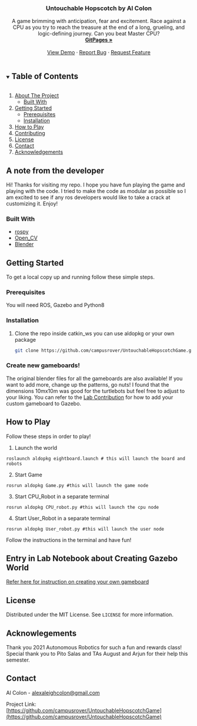 
<!--PROJECT LOGO #will add later
<br />
<p align="center">
  <a href="https://github.com/campusrover/UntouchableHopscotchGame">
    <img src="images/logo.png" alt="Logo" width="80" height="80">
  </a> -->

  <h3 align="center">Untouchable Hopscotch by Al Colon</h3>

  <p align="center">
    A game brimming with anticipation, fear and excitement. Race against a CPU as you try to reach the treasure at the end of a long, grueling, and logic-defining journey. Can you beat Master CPU?
    <br />
    <a href="https://campusrover.github.io/UntouchableHopscotchGame"><strong>GitPages »</strong></a>
    <br />
    <br />
    <a href="https://youtu.be/y7NVff_QhPw">View Demo</a>
    ·
    <a href="https://github.com/campusrover/UntouchableHopscotchGame/issues">Report Bug</a>
    ·
    <a href="https://github.com/campusrover/UntouchableHopscotchGame/issues">Request Feature</a>
  </p>
</p>



<!-- TABLE OF CONTENTS -->
<details open="open">
  <summary><h2 style="display: inline-block">Table of Contents</h2></summary>
  <ol>
    <li>
      <a href="#about-the-project">About The Project</a>
      <ul>
        <li><a href="#built-with">Built With</a></li>
      </ul>
    </li>
    <li>
      <a href="#getting-started">Getting Started</a>
      <ul>
        <li><a href="#prerequisites">Prerequisites</a></li>
        <li><a href="#installation">Installation</a></li>
      </ul>
    </li>
    <li><a href="#how-to-play">How to Play</a></li>
   <li><a href="#contributing">Contributing</a></li>
    <li><a href="#license">License</a></li>
    <li><a href="#contact">Contact</a></li>
    <li><a href="#acknowledgements">Acknowledgements</a></li>
  </ol>
</details>



<!-- ABOUT THE PROJECT -->
## A note from the developer

Hi! Thanks for visiting my repo. I hope you have fun playing the game and playing with the code. I tried to make the code as modular as possible so I am excited to see if any ros developers would like to take a crack at customizing it. Enjoy!




### Built With

* [rospy](http://wiki.ros.org/rospy)
* [Open_CV](https://docs.opencv.org/master/)
* [Blender](https://docs.blender.org/)



<!-- GETTING STARTED -->
## Getting Started

To get a local copy up and running follow these simple steps.

### Prerequisites

You will need ROS, Gazebo and Python8

### Installation

1. Clone the repo inside catkin_ws you can use aldopkg or your own package
   ```sh
   git clone https://github.com/campusrover/UntouchableHopscotchGame.git
   ```

### Create new gameboards!
The original blender files for all the gameboards are also available! If you want to add more, change up the patterns, go nuts! I found that the dimensions 10mx10m was good for the turtlebots but feel free to adjust to your liking. You can refer to the [Lab Contribution](https://campus-rover.gitbook.io/lab-notebook/faq/diy-gazebo-world) for how to add your custom gameboard to Gazebo.

<!-- USAGE EXAMPLES -->
## How to Play
Follow these steps in order to play!
1. Launch the world
```
roslaunch aldopkg eightboard.launch # this will launch the board and robots
```
2. Start Game
```
rosrun aldopkg Game.py #this will launch the game node
```
3. Start CPU_Robot in a separate terminal
```
rosrun aldopkg CPU_robot.py #this will launch the cpu node
```
4. Start User_Robot in a separate terminal
```
rosrun aldopkg User_robot.py #this will launch the user node
```

Follow the instructions in the terminal and have fun!

## Entry in Lab Notebook about Creating Gazebo World

[Refer here for instruction on creating your own gameboard](https://campus-rover.gitbook.io/lab-notebook/faq/diy-gazebo-world)


<!-- LICENSE -->
## License

Distributed under the MIT License. See `LICENSE` for more information.

## Acknowlegements

Thank you 2021 Autonomous Robotics for such a fun and rewards class! Special thank you to Pito Salas and TAs August and Arjun for their help this semester.

<!-- CONTACT -->
## Contact

Al Colon - alexaleighcolon@gmail.com

Project Link: [https://github.com/campusrover/UntouchableHopscotchGame](https://github.com/campusrover/UntouchableHopscotchGame)
